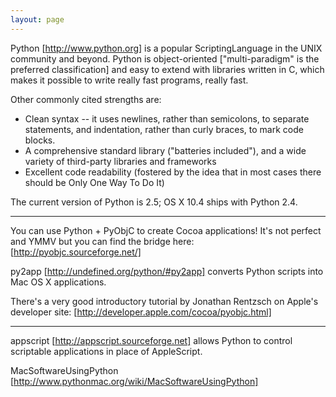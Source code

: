 ```yaml
---
layout: page
---
```




Python [http://www.python.org] is a popular ScriptingLanguage in the UNIX community and beyond. Python is object-oriented ["multi-paradigm" is the preferred classification] and easy to extend with libraries written in C, which makes it possible to write really fast programs, really fast.

Other commonly cited strengths are:


* Clean syntax -- it uses newlines, rather than semicolons, to separate statements, and indentation, rather than curly braces, to mark code blocks.
* A comprehensive standard library ("batteries included"), and a wide variety of third-party libraries and frameworks
* Excellent code readability (fostered by the idea that in most cases there should be Only One Way To Do It)


The current version of Python is 2.5; OS X 10.4 ships with Python 2.4.

----

You can use Python + PyObjC to create Cocoa applications! It's not perfect and YMMV but you can find the bridge here: [http://pyobjc.sourceforge.net/]

py2app [http://undefined.org/python/#py2app] converts Python scripts into Mac OS X applications.

There's a very good introductory tutorial by Jonathan Rentzsch on Apple's developer site: [http://developer.apple.com/cocoa/pyobjc.html]

----

appscript [http://appscript.sourceforge.net] allows Python to control scriptable applications in place of AppleScript.

MacSoftwareUsingPython [http://www.pythonmac.org/wiki/MacSoftwareUsingPython]
